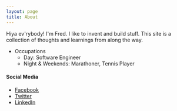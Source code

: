 ```yaml
---
layout: page
title: About
---
```


Hiya ev'rybody! I'm Fred. I like to invent and build stuff. This site is a
collection of thoughts and learnings from along the way.

* Occupations
    * Day: Software Engineer
    * Night & Weekends: Marathoner, Tennis Player

#### Social Media

* [Facebook](https://fb.me/frdzy)
* [Twitter](https://twitter.com/frdzy)
* [LinkedIn](https://linkedin.com/in/frdzy)
